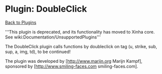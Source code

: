 # Plugin: DoubleClick

[Back to Plugins](Plugins.html)

'''This plugin is deprecated, and its functionality has moved to Xinha core.  See wiki:Documentation/UnsupportedPlugins'''

The DoubleClick plugin calls functions by doubleclick on tag (u, strike, sub, sup, a, img, td),
to be continued!

The plugin was developed by [http://www.marijn.org Marijn Kampf], sponsored by [http://www.smiling-faces.com smiling-faces.com].
